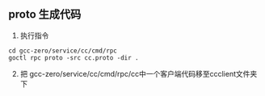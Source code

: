 ## proto 生成代码
1. 执行指令
```
cd gcc-zero/service/cc/cmd/rpc
goctl rpc proto -src cc.proto -dir .
```

2. 把 gcc-zero/service/cc/cmd/rpc/cc中一个客户端代码移至ccclient文件夹下